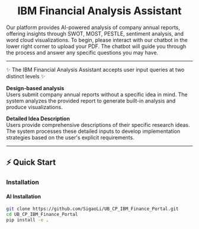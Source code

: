 <a name="readme-top"></a>

<div align="center">
  <h1 align="center">IBM Financial Analysis Assistant</h1>
</div>

Our platform provides AI-powered analysis of company annual reports, offering insights through SWOT, MOST, PESTLE, sentiment analysis, and word cloud visualizations. To begin, please interact with our chatbot in the lower right corner to upload your PDF. The chatbot will guide you through the process and answer any specific questions you may have.

--------------------------------------------------------------------------------

✨ The IBM Financial Analysis Assistant accepts user input queries at two distinct levels ✨

**Design-based analysis**
<br/> Users submit company annual reports without a specific idea in mind. The system analyzes the provided report to generate built-in analysis and produce visualizations.

**Detailed Idea Description**
<br/> Users provide comprehensive descriptions of their specific research ideas. The system processes these detailed inputs to develop implementation strategies based on the user's explicit requirements.

--------------------------------------------------------------------------------

<span id='quick-start'/>

## ⚡ Quick Start

<span id='installation'/>

### Installation

#### AI Installation

```bash
git clone https://github.com/SigaoLi/UB_CP_IBM_Finance_Portal.git
cd UB_CP_IBM_Finance_Portal
pip install -e .
```
